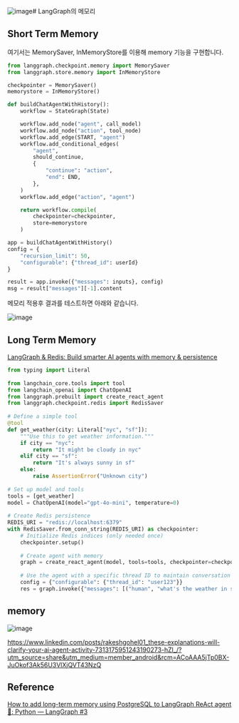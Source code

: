 ![image](https://github.com/user-attachments/assets/344300bb-c4e6-4b50-8fff-6c0ef83697e1)# LangGraph의 메모리

## Short Term Memory

여기서는 MemorySaver, InMemoryStore를 이용해 memory 기능을 구현합니다.

```python
from langgraph.checkpoint.memory import MemorySaver
from langgraph.store.memory import InMemoryStore

checkpointer = MemorySaver()
memorystore = InMemoryStore()

def buildChatAgentWithHistory():
    workflow = StateGraph(State)

    workflow.add_node("agent", call_model)
    workflow.add_node("action", tool_node)
    workflow.add_edge(START, "agent")
    workflow.add_conditional_edges(
        "agent",
        should_continue,
        {
            "continue": "action",
            "end": END,
        },
    )
    workflow.add_edge("action", "agent")

    return workflow.compile(
        checkpointer=checkpointer,
        store=memorystore
    )

app = buildChatAgentWithHistory()
config = {
    "recursion_limit": 50,
    "configurable": {"thread_id": userId}
}

result = app.invoke({"messages": inputs}, config)
msg = result["messages"][-1].content
```

메모리 적용후 결과를 테스트하면 아래와 같습니다.

![image](https://github.com/user-attachments/assets/a29cd27f-cbb9-4ee3-89bd-0a0e8bb9f358)


## Long Term Memory

[LangGraph & Redis: Build smarter AI agents with memory & persistence](https://redis.io/blog/langgraph-redis-build-smarter-ai-agents-with-memory-persistence/)

```python
from typing import Literal
 
from langchain_core.tools import tool
from langchain_openai import ChatOpenAI
from langgraph.prebuilt import create_react_agent
from langgraph.checkpoint.redis import RedisSaver
 
# Define a simple tool
@tool
def get_weather(city: Literal["nyc", "sf"]):
    """Use this to get weather information."""
    if city == "nyc":
        return "It might be cloudy in nyc"
    elif city == "sf":
        return "It's always sunny in sf"
    else:
        raise AssertionError("Unknown city")
 
# Set up model and tools
tools = [get_weather]
model = ChatOpenAI(model="gpt-4o-mini", temperature=0)
 
# Create Redis persistence
REDIS_URI = "redis://localhost:6379"
with RedisSaver.from_conn_string(REDIS_URI) as checkpointer:
    # Initialize Redis indices (only needed once)
    checkpointer.setup()
     
    # Create agent with memory
    graph = create_react_agent(model, tools=tools, checkpointer=checkpointer)
     
    # Use the agent with a specific thread ID to maintain conversation state
    config = {"configurable": {"thread_id": "user123"}}
    res = graph.invoke({"messages": [("human", "what's the weather in sf")]}, config)
```


## memory

![image](https://github.com/user-attachments/assets/9e9fe6ba-8d14-4bab-9dbe-5efbf33c171c)

https://www.linkedin.com/posts/rakeshgohel01_these-explanations-will-clarify-your-ai-agent-activity-7313175951243190273-hZl_/?utm_source=share&utm_medium=member_android&rcm=ACoAAA5jTp0BX-JuOkof3Ak56U3VlXjQVT43NzQ

## Reference

[How to add long-term memory using PostgreSQL to LangGraph ReAct agent🤖: Python — LangGraph #3](https://www.youtube.com/watch?v=hE8C2M8GRLo)

